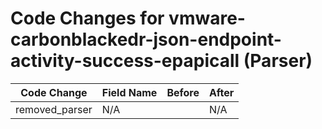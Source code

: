 # Code Changes for vmware-carbonblackedr-json-endpoint-activity-success-epapicall (Parser)

| Code Change | Field Name | Before | After |
|-------------|------------|--------|-------|
| removed_parser | N/A |  | N/A |